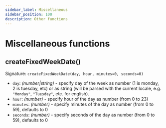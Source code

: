 ```yaml
---
sidebar_label: Miscellaneous
sidebar_position: 100
description: Other functions
---
```


# Miscellaneous functions


## createFixedWeekDate()

Signature: `createFixedWeekDate(day, hour, minutes=0, seconds=0)`

* `day`: _(number|string)_ - specify day of the week as number (1 is monday, 2 is tuesday, etc) or as string (will be parsed with the current locale, e.g. `"Monday"`, `"Tuesday"`, etc. for english).
* `hour`: _(number)_ - specify hour of the day as number (from 0 to 23)
* `minutes`: _(number)_ - specify minutes of the day as number (from 0 to 59), defaults to 0
* `seconds`: _(number)_ - specify seconds of the day as number (from 0 to 59), defaults to 0
